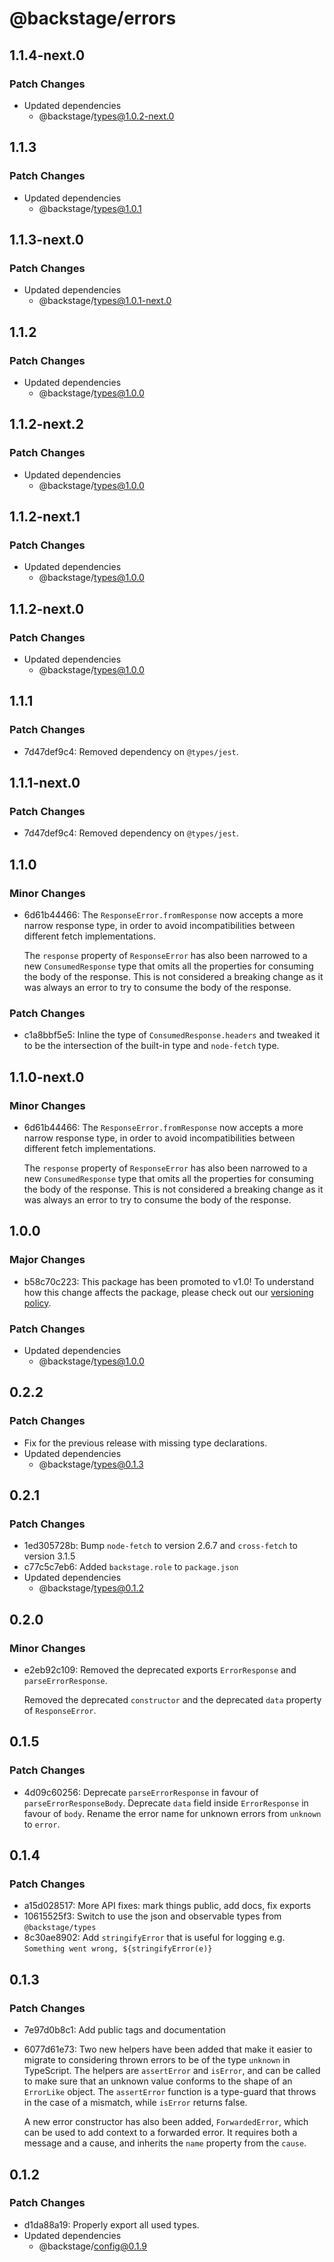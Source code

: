 # @backstage/errors

## 1.1.4-next.0

### Patch Changes

- Updated dependencies
  - @backstage/types@1.0.2-next.0

## 1.1.3

### Patch Changes

- Updated dependencies
  - @backstage/types@1.0.1

## 1.1.3-next.0

### Patch Changes

- Updated dependencies
  - @backstage/types@1.0.1-next.0

## 1.1.2

### Patch Changes

- Updated dependencies
  - @backstage/types@1.0.0

## 1.1.2-next.2

### Patch Changes

- Updated dependencies
  - @backstage/types@1.0.0

## 1.1.2-next.1

### Patch Changes

- Updated dependencies
  - @backstage/types@1.0.0

## 1.1.2-next.0

### Patch Changes

- Updated dependencies
  - @backstage/types@1.0.0

## 1.1.1

### Patch Changes

- 7d47def9c4: Removed dependency on `@types/jest`.

## 1.1.1-next.0

### Patch Changes

- 7d47def9c4: Removed dependency on `@types/jest`.

## 1.1.0

### Minor Changes

- 6d61b44466: The `ResponseError.fromResponse` now accepts a more narrow response type, in order to avoid incompatibilities between different fetch implementations.

  The `response` property of `ResponseError` has also been narrowed to a new `ConsumedResponse` type that omits all the properties for consuming the body of the response. This is not considered a breaking change as it was always an error to try to consume the body of the response.

### Patch Changes

- c1a8bbf5e5: Inline the type of `ConsumedResponse.headers` and tweaked it to be the intersection of the built-in type and `node-fetch` type.

## 1.1.0-next.0

### Minor Changes

- 6d61b44466: The `ResponseError.fromResponse` now accepts a more narrow response type, in order to avoid incompatibilities between different fetch implementations.

  The `response` property of `ResponseError` has also been narrowed to a new `ConsumedResponse` type that omits all the properties for consuming the body of the response. This is not considered a breaking change as it was always an error to try to consume the body of the response.

## 1.0.0

### Major Changes

- b58c70c223: This package has been promoted to v1.0! To understand how this change affects the package, please check out our [versioning policy](https://backstage.io/docs/overview/versioning-policy).

### Patch Changes

- Updated dependencies
  - @backstage/types@1.0.0

## 0.2.2

### Patch Changes

- Fix for the previous release with missing type declarations.
- Updated dependencies
  - @backstage/types@0.1.3

## 0.2.1

### Patch Changes

- 1ed305728b: Bump `node-fetch` to version 2.6.7 and `cross-fetch` to version 3.1.5
- c77c5c7eb6: Added `backstage.role` to `package.json`
- Updated dependencies
  - @backstage/types@0.1.2

## 0.2.0

### Minor Changes

- e2eb92c109: Removed the deprecated exports `ErrorResponse` and `parseErrorResponse`.

  Removed the deprecated `constructor` and the deprecated `data` property of `ResponseError`.

## 0.1.5

### Patch Changes

- 4d09c60256: Deprecate `parseErrorResponse` in favour of `parseErrorResponseBody`. Deprecate `data` field inside `ErrorResponse` in favour of `body`.
  Rename the error name for unknown errors from `unknown` to `error`.

## 0.1.4

### Patch Changes

- a15d028517: More API fixes: mark things public, add docs, fix exports
- 10615525f3: Switch to use the json and observable types from `@backstage/types`
- 8c30ae8902: Add `stringifyError` that is useful for logging e.g. `Something went wrong, ${stringifyError(e)}`

## 0.1.3

### Patch Changes

- 7e97d0b8c1: Add public tags and documentation
- 6077d61e73: Two new helpers have been added that make it easier to migrate to considering thrown errors to be of the type `unknown` in TypeScript. The helpers are `assertError` and `isError`, and can be called to make sure that an unknown value conforms to the shape of an `ErrorLike` object. The `assertError` function is a type-guard that throws in the case of a mismatch, while `isError` returns false.

  A new error constructor has also been added, `ForwardedError`, which can be used to add context to a forwarded error. It requires both a message and a cause, and inherits the `name` property from the `cause`.

## 0.1.2

### Patch Changes

- d1da88a19: Properly export all used types.
- Updated dependencies
  - @backstage/config@0.1.9
